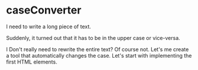 # caseConverter

I need to write a long piece of text.

Suddenly, it turned out that it has to be in the upper case or vice-versa. 

I Don't really need to rewrite the entire text? Of course not. Let's me create a tool that automatically changes the case. Let's start with implementing the first HTML elements.
